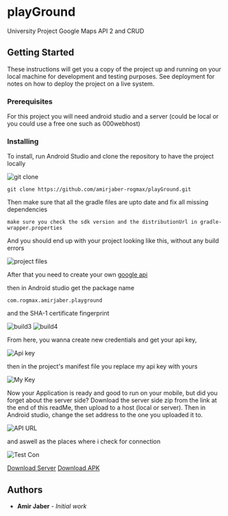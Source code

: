 # playGround
University Project Google Maps API 2 and CRUD

## Getting Started

These instructions will get you a copy of the project up and running on your local machine for development and testing purposes. See deployment for notes on how to deploy the project on a live system.

### Prerequisites

For this project you will need android studio and a server (could be local or you could use a free one such as 000webhost)

### Installing

To install, run Android Studio and clone the repository to have the project locally

![git clone](https://snag.gy/Cb4wUr.jpg)

```
git clone https://github.com/amirjaber-rogmax/playGround.git
```

Then make sure that all the gradle files are upto date and fix all missing dependencies

```
make sure you check the sdk version and the distributionUrl in gradle-wrapper.properties
```
And you should end up with your project looking like this, without any build errors

![project files](https://snag.gy/6xBY9n.jpg)

After that you need to create your own <a href="https://console.developers.google.com/apis/credentials" target="blank">google api</a>

then in Android studio get the package name 

```
com.rogmax.amirjaber.playground
```
and the SHA-1 certificate fingerprint

![build3](https://user-images.githubusercontent.com/31887286/37705072-77e2fd74-2d03-11e8-8677-9bd113db6187.gif)
![build4](https://user-images.githubusercontent.com/31887286/37705106-91da81d4-2d03-11e8-882c-deef74f62924.gif)

From here, you wanna create new credentials and get your api key, 

![Api key](https://snag.gy/7QaGAn.jpg)

then in the project's manifest file you replace my api key with yours

![My Key](https://snag.gy/fIkeEV.jpg)

Now your Application is ready and good to run on your mobile, but did you forget about the server side?
Download the server side zip from the link at the end of this readMe, then upload to a host (local or server).
Then in Android studio, change the set address to the one you uploaded it to.

![API URL](https://snag.gy/EANqyw.jpg)

and aswell as the places where i check for connection

![Test Con](https://snag.gy/6gcCKZ.jpg)

<a href="https://drive.google.com/open?id=1lJ4Hj-lZ5yCAQG8SAM0pahAUYAFun_Ou" target="blank">Download Server</a>
<a href="https://drive.google.com/open?id=1rarJh_9zm8a3iLM2OLeSp8kwjwRZL0jU" target="blank">Download APK</a>

## Authors

* **Amir Jaber** - *Initial work* 

